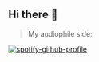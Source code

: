 ## Hi there 👋

> My audiophile side:

[![spotify-github-profile](https://spotify-github-profile.kittinanx.com/api/view?uid=315qpoxc26lbwhdvuxrfrc5hp3y4&cover_image=true&theme=compact&show_offline=false&background_color=121212&interchange=true)](https://github.com/kittinan/spotify-github-profile)
<!--
**BarnakG-51/BarnakG-51** is a ✨ _special_ ✨ repository because its `README.md` (this file) appears on your GitHub profile.

Here are some ideas to get you started:

- 🔭 I’m currently working on ...
- 🌱 I’m currently learning ...
- 👯 I’m looking to collaborate on ...
- 🤔 I’m looking for help with ...
- 💬 Ask me about ...
- 📫 How to reach me: ...
- 😄 Pronouns: ...
- ⚡ Fun fact: ...
-->
